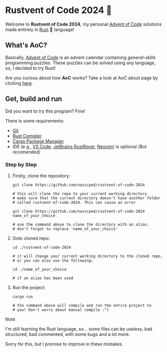 Rustvent of Code 2024 🎄
========================

Welcome to **Rustvent of Code 2024**, my personal
[Advent of Code][advent-of-code-link] solutions made entirely in
[Rust][rustlang-link] 🦀 language!


## What's AoC?

Basically, [Advent of Code][advent-of-code-link] is an advent
calendar containing _general-skills_ programming puzzles. These
puzzles can be solved using any language, so, I decided to try Rust!

Are you curious about how **AoC** works? Take a look at AoC about
page by clicking [here][aoc-about-link].


## Get, build and run

Did you want to try this program? Fine!

There is some requirements:
- [Git][git-link]
- [Rust Compiler][rustlang-link]
- [Cargo Package Manager][cargo-link]
- IDE (e.g., [VS Code][vs-code-link],
  [JetBrains RustRover][rustrover-link], [Neovim][neovim-link]) is
  optional _(But recomended)_

### Step by Step

1. Firstly, clone the repository:

   ```shell
   git clone https://github.com/nasccped/rustvent-of-code-2024

   # this will clone the repo to your current working directory
   # make sure that the current directory doesn't have another folder
   # called rustvent-of-code-2024. This can cause an error

   git clone https://github.com/nasccped/rustvent-of-code-2024 name_of_your_choice

   # use the command above to clone the directory with an alias.
   # don't forget to replace 'name_of_your_choice'
   ```

2. Goto cloned repo:

   ```shell
   cd ./rustvent-of-code-2024
   
   # it will change your current working directory to the cloned repo,
   # or you can also use the following:

   cd ./name_of_your_choice

   # if an alias has been used
   ```

3. Run the project:

   ```shelll
   cargo run

   # the command above will compile and run the entire project to
   # you! Don't worry about manual compile :^)
   ```


> [!NOTE]
>
> I'm still learning the Rust language, so... some files can be
> useless, bad structured, bad commented, with some bugs and a lot
> more.
>
> Sorry for this, but I promise to improve in these mistakes.


<!-- links -->
[advent-of-code-link]: https://adventofcode.com/2024
[rustlang-link]: https://www.rust-lang.org/
[cargo-link]: https://doc.rust-lang.org/cargo/
[aoc-about-link]: https://adventofcode.com/2024/about
[git-link]: https://git-scm.com/
[rustrover-link]: https://www.jetbrains.com/rust/
[vs-code-link]: https://code.visualstudio.com/
[neovim-link]: https://neovim.io/
